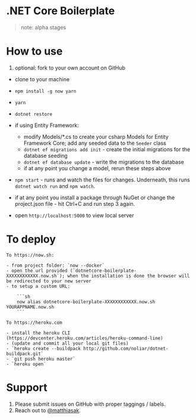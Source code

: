 # .NET Core Boilerplate

> note: alpha stages

# How to use

1. optional: fork to your own account on GitHub
-  clone to your machine
- `npm install -g now yarn`
- `yarn`
- `dotnet restore`
- if using Entity Framework:

    - modify Models/*.cs to create your csharp Models for Entity Framework Core; add any seeded data to the `Seeder` class
    - `dotnet ef migrations add init` - create the initial migrations for the database seeding
    - `dotnet ef database update` - write the migrations to the database
    - if at any point you change a model, rerun these steps above

- `npm start` - runs and watch the files for changes. Underneath, this runs `dotnet watch run` and `npm watch`.
- if at any point you install a package through NuGet or change the project.json file - hit Ctrl+C and run step 3 again.
- open `http://localhost:5000` to view local server

# To deploy

    To https://now.sh:

    - from project folder: `now --docker`
    - open the url provided (`dotnetcore-boilerplate-XXXXXXXXXXXX.now.sh`); when the installation is done the browser will be redirected to your new server
    - to setup a custom URL:

        ```sh
        now alias dotnetcore-boilerplate-XXXXXXXXXXXX.now.sh YOURAPPNAME.now.sh
        ```

    To https://heroku.com

    - install the heroku CLI (https://devcenter.heroku.com/articles/heroku-command-line)
    - (update and commit all your local git files)
    - `heroku create --buildpack http://github.com/noliar/dotnet-buildpack.git`
    - `git push heroku master`
    - `heroku open`

# Support

1. Please submit issues on GitHub with proper taggings / labels.
2. Reach out to [@matthiasak](https://twitter.com/matthiasak).
